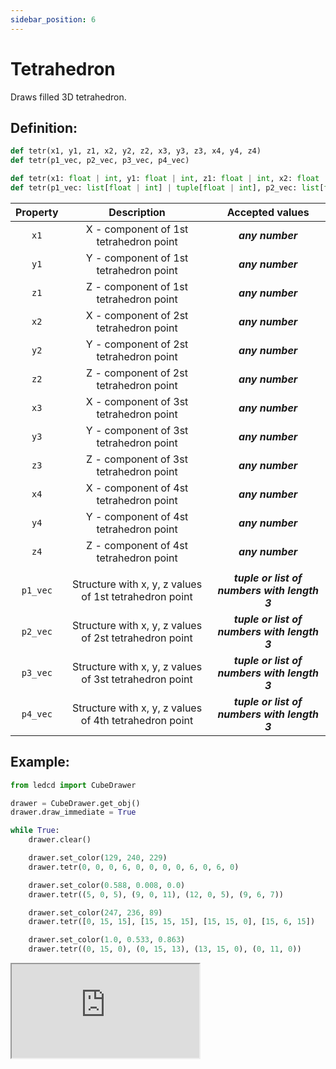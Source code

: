 ```yaml
---
sidebar_position: 6
---
```


# Tetrahedron

Draws filled 3D tetrahedron.

## Definition:

```python title="Simplified definition"
def tetr(x1, y1, z1, x2, y2, z2, x3, y3, z3, x4, y4, z4)
def tetr(p1_vec, p2_vec, p3_vec, p4_vec)
```

```python title="Complete definition"
def tetr(x1: float | int, y1: float | int, z1: float | int, x2: float | int, y2: float | int, z2: float | int, x3: float | int, y3: float | int, z3: float | int, x4: float | int, y4: float | int, z4: float | int) -> None
def tetr(p1_vec: list[float | int] | tuple[float | int], p2_vec: list[float | int] | tuple[float | int], p3_vec: list[float | int] | tuple[float | int], p4_vec: list[float | int] | tuple[float | int]) -> None
```

| Property |                      Description                       |               Accepted values                |
| :------: | :----------------------------------------------------: | :------------------------------------------: |
|   `x1`   |         X - component of 1st tetrahedron point         |               _**any number**_               |
|   `y1`   |         Y - component of 1st tetrahedron point         |               _**any number**_               |
|   `z1`   |         Z - component of 1st tetrahedron point         |               _**any number**_               |
|   `x2`   |         X - component of 2st tetrahedron point         |               _**any number**_               |
|   `y2`   |         Y - component of 2st tetrahedron point         |               _**any number**_               |
|   `z2`   |         Z - component of 2st tetrahedron point         |               _**any number**_               |
|   `x3`   |         X - component of 3st tetrahedron point         |               _**any number**_               |
|   `y3`   |         Y - component of 3st tetrahedron point         |               _**any number**_               |
|   `z3`   |         Z - component of 3st tetrahedron point         |               _**any number**_               |
|   `x4`   |         X - component of 4st tetrahedron point         |               _**any number**_               |
|   `y4`   |         Y - component of 4st tetrahedron point         |               _**any number**_               |
|   `z4`   |         Z - component of 4st tetrahedron point         |               _**any number**_               |
|          |                                                        |                                              |
| `p1_vec` | Structure with x, y, z values of 1st tetrahedron point | _**tuple or list of numbers with length 3**_ |
| `p2_vec` | Structure with x, y, z values of 2st tetrahedron point | _**tuple or list of numbers with length 3**_ |
| `p3_vec` | Structure with x, y, z values of 3st tetrahedron point | _**tuple or list of numbers with length 3**_ |
| `p4_vec` | Structure with x, y, z values of 4th tetrahedron point | _**tuple or list of numbers with length 3**_ |

## Example:

<div id="code_block_hidden" hidden></div>

```python
from ledcd import CubeDrawer

drawer = CubeDrawer.get_obj()
drawer.draw_immediate = True

while True:
    drawer.clear()

    drawer.set_color(129, 240, 229)
    drawer.tetr(0, 0, 0, 6, 0, 0, 0, 0, 6, 0, 6, 0)

    drawer.set_color(0.588, 0.008, 0.0)
    drawer.tetr((5, 0, 5), (9, 0, 11), (12, 0, 5), (9, 6, 7))

    drawer.set_color(247, 236, 89)
    drawer.tetr([0, 15, 15], [15, 15, 15], [15, 15, 0], [15, 6, 15])

    drawer.set_color(1.0, 0.533, 0.863)
    drawer.tetr((0, 15, 0), (0, 15, 13), (13, 15, 0), (0, 11, 0))
```

<script>
  let _ = () => {
    (() => {
      document["ind_line_map"] = new Object();
      document.ind_line_map[0] = 6;
      document.ind_line_map[1] = 8;
      document.ind_line_map[2] = 9;
      document.ind_line_map[3] = 11;
      document.ind_line_map[4] = 12;
      document.ind_line_map[5] = 14;
      document.ind_line_map[6] = 15;
      document.ind_line_map[7] = 17;
      document.ind_line_map[8] = 18;
      document.ind_line_map[9] = 20;
      document.ind_line_map[10] = 21;
      document.ind_line_map[11] = 6;

      window.addEventListener("message", function (e) {
          if (e.data == document.cur_state || e.data < 0)
            return;
          
          const tmp = document.querySelectorAll("#code_block_hidden ~ div .token-line")[document.ind_line_map[document.cur_state]];
          if (tmp)
            if (tmp.classList.contains("active_code_line"))
              tmp.classList.remove("active_code_line")

          document.cur_state = e.data;
          const tmp1 = document.querySelectorAll("#code_block_hidden ~ div .token-line")[document.ind_line_map[document.cur_state]];
          if (tmp1)
            tmp1.classList.add("active_code_line")
          
      }, false);


    })()
  }
</script>

<iframe src="https://cube.trycubic.com/examples/tetr/index.html">
  <p>Your browser does not support iframes.</p>
</iframe>
